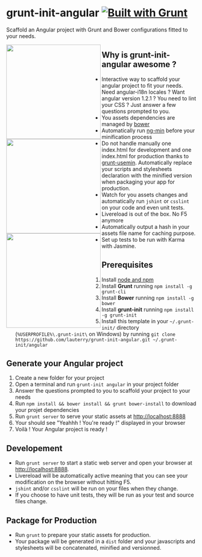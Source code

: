 grunt-init-angular [![Built with Grunt](https://cdn.gruntjs.com/builtwith.png)](http://gruntjs.com/)
==================

Scaffold an Angular project with Grunt and Bower configurations fitted to your needs.

<img height="250" align="left" src="http://bower.io/img/bower-logo.png">

<img height="250" align="left" src="https://s3.amazonaws.com/media-p.slid.es/uploads/hugojosefson/images/86267/angularjs-logo.png">

<img height="250" align="left" src="http://gruntjs.com/img/grunt-logo.svg">

## Why is grunt-init-angular awesome ?
* Interactive way to scaffold your angular project to fit your needs. 
  Need angular-i18n locales ? Want angular version 1.2.1 ? You need to lint your CSS ? Just answer a few questions prompted to you.
* You assets dependencies are managed by [bower](http://www.bower.io)
* Automatically run [ng-min](https://github.com/btford/ngmin) before your minification process
* Do not handle manually one index.html for development and one index.html for production thanks to [grunt-usemin](https://github.com/yeoman/grunt-usemin).
  Automatically replace your scripts and stylesheets declaration with the minified version when packaging your app for production.
* Watch for you assets changes and automatically run `jshint` or `csslint` on your code and even unit tests.
* Livereload is out of the box. No F5 anymore
* Automatically output a hash in your assets file name for caching purpose.
* Set up tests to be run with Karma with Jasmine.

## Prerequisites
1. Install [node and npm](http://www.nodejs.org)
2. Install **Grunt** running `npm install -g grunt-cli` 
3. Install **Bower** running `npm install -g bower`
4. Install **grunt-init** running `npm install -g grunt-init`
5. Install this template in your `~/.grunt-init/` directory (`%USERPROFILE%\.grunt-init\` on Windows) 
   by running `git clone https://github.com/lauterry/grunt-init-angular.git ~/.grunt-init/angular`

## Generate your Angular project
1. Create a new folder for your project
2. Open a terminal and run `grunt-init angular` in your project folder
3. Answer the questions prompted to you to scaffold your project to your needs
4. Run `npm install && bower install && grunt bower-install` to download your projet dependencies
5. Run `grunt server` to serve your static assets at [http://localhost:8888](http://localhost:8888)
6. Your should see "Yeahhh ! You're ready !" displayed in your browser
7. Voilà ! Your Angular project is ready !

## Developement
* Run `grunt server` to start a static web server and open your browser at [http://localhost:8888](http://localhost:8888). 
* Livereload will be automatically active meaning that you can see your modification on the browser without hitting F5.
* `jshint` and/or `csslint` will be run on your files when they change.
* If you choose to have unit tests, they will be run as your test and source files change.

## Package for Production
* Run `grunt` to prepare your static assets for production. 
* Your package will be generated in a `dist` folder and your javascripts and stylesheets will be concatenated, minified and versionned.
